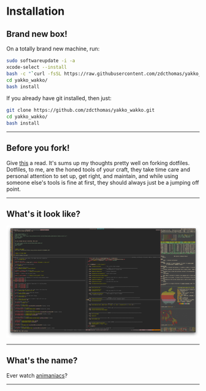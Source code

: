 # Installation

## Brand new box!

On a totally brand new machine, run:

```bash
sudo softwareupdate -i -a
xcode-select --install
bash -c "`curl -fsSL https://raw.githubusercontent.com/zdcthomas/yakko_wakko/master/remote_install.sh`"
cd yakko_wakko/
bash install
```

If you already have git installed, then just:

```bash
git clone https://github.com/zdcthomas/yakko_wakko.git
cd yakko_wakko/
bash install
```

---

## Before you fork!

Give
[this](https://www.anishathalye.com/2014/08/03/managing-your-dotfiles/#dotfiles-are-not-meant-to-be-forked)
a read. It's sums up my thoughts pretty well on forking dotfiles. Dotfiles, to
me, are the honed tools of your craft, they take time care and personal
attention to set up, get right, and maintain, and while using someone else's
tools is fine at first, they should always just be a jumping off point.

---

## What's it look like?

![Show and Tell](/images/show_and_tell.png)

---

## What's the name?

Ever watch [animaniacs](https://www.youtube.com/watch?v=CWnWwN1z_UM)?

---
